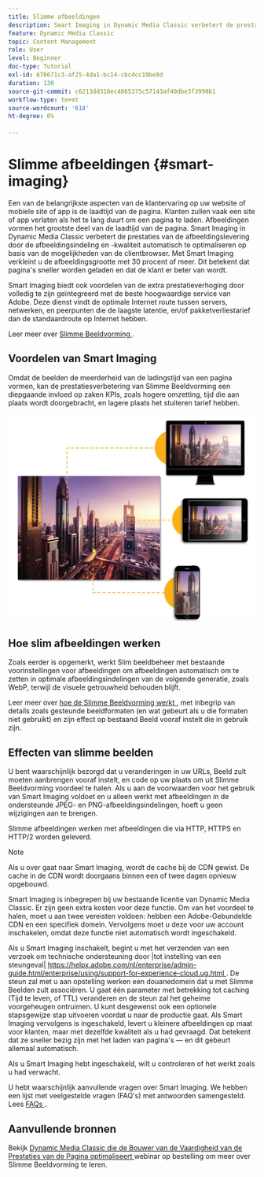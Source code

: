 ```yaml
---
title: Slimme afbeeldingen
description: Smart Imaging in Dynamic Media Classic verbetert de prestaties van de afbeeldingslevering door de afbeeldingsindeling en -kwaliteit automatisch te optimaliseren op basis van de mogelijkheden van de clientbrowser. Dit doet u door te werken met bestaande voorinstellingen voor afbeeldingen. Meer informatie over Smart Imaging en hoe u deze kunt gebruiken om klanten betere ervaringen te bieden dankzij snellere paginabelasting.
feature: Dynamic Media Classic
topic: Content Management
role: User
level: Beginner
doc-type: Tutorial
exl-id: 678671c3-af25-4da1-bc14-cbc4cc19be8d
duration: 130
source-git-commit: c6213dd318ec4865375c57143af40dbe3f3990b1
workflow-type: tm+mt
source-wordcount: '618'
ht-degree: 0%

---
```


# Slimme afbeeldingen {#smart-imaging}

Een van de belangrijkste aspecten van de klantervaring op uw website of mobiele site of app is de laadtijd van de pagina. Klanten zullen vaak een site of app verlaten als het te lang duurt om een pagina te laden. Afbeeldingen vormen het grootste deel van de laadtijd van de pagina. Smart Imaging in Dynamic Media Classic verbetert de prestaties van de afbeeldingslevering door de afbeeldingsindeling en -kwaliteit automatisch te optimaliseren op basis van de mogelijkheden van de clientbrowser. Met Smart Imaging verkleint u de afbeeldingsgrootte met 30 procent of meer. Dit betekent dat pagina&#39;s sneller worden geladen en dat de klant er beter van wordt.

Smart Imaging biedt ook voordelen van de extra prestatieverhoging door volledig te zijn geïntegreerd met de beste hoogwaardige service van Adobe. Deze dienst vindt de optimale Internet route tussen servers, netwerken, en peerpunten die de laagste latentie, en/of pakketverliestarief dan de standaardroute op Internet hebben.

Leer meer over [ Slimme Beeldvorming ](https://experienceleague.adobe.com/docs/experience-manager-65/assets/dynamic/imaging-faq.html?lang=nl-NL).

## Voordelen van Smart Imaging

Omdat de beelden de meerderheid van de ladingstijd van een pagina vormen, kan de prestatiesverbetering van Slimme Beeldvorming een diepgaande invloed op zaken KPIs, zoals hogere omzetting, tijd die aan plaats wordt doorgebracht, en lagere plaats het stuiteren tarief hebben.

![afbeelding](assets/smart-imaging/smart-imaging-1.png)

## Hoe slim afbeeldingen werken

Zoals eerder is opgemerkt, werkt Slim beeldbeheer met bestaande voorinstellingen voor afbeeldingen om afbeeldingen automatisch om te zetten in optimale afbeeldingsindelingen van de volgende generatie, zoals WebP, terwijl de visuele getrouwheid behouden blijft.

Leer meer over [ hoe de Slimme Beeldvorming werkt ](https://experienceleague.adobe.com/docs/experience-manager-65/assets/dynamic/imaging-faq.html?lang=nl-NL#how-does-smart-imaging-work), met inbegrip van details zoals gesteunde beeldformaten (en wat gebeurt als u die formaten niet gebruikt) en zijn effect op bestaand Beeld vooraf instelt die in gebruik zijn.

## Effecten van slimme beelden

U bent waarschijnlijk bezorgd dat u veranderingen in uw URLs, Beeld zult moeten aanbrengen vooraf instelt, en code op uw plaats om uit Slimme Beeldvorming voordeel te halen. Als u aan de voorwaarden voor het gebruik van Smart Imaging voldoet en u alleen werkt met afbeeldingen in de ondersteunde JPEG- en PNG-afbeeldingsindelingen, hoeft u geen wijzigingen aan te brengen.

Slimme afbeeldingen werken met afbeeldingen die via HTTP, HTTPS en HTTP/2 worden geleverd.

>[!NOTE]
>
>Als u over gaat naar Smart Imaging, wordt de cache bij de CDN gewist. De cache in de CDN wordt doorgaans binnen een of twee dagen opnieuw opgebouwd.

Smart Imaging is inbegrepen bij uw bestaande licentie van Dynamic Media Classic. Er zijn geen extra kosten voor deze functie. Om van het voordeel te halen, moet u aan twee vereisten voldoen: hebben een Adobe-Gebundelde CDN en een specifiek domein. Vervolgens moet u deze voor uw account inschakelen, omdat deze functie niet automatisch wordt ingeschakeld.

Als u Smart Imaging inschakelt, begint u met het verzenden van een verzoek om technische ondersteuning door |tot instelling van een steungeval| [ https://helpx.adobe.com/nl/enterprise/admin-guide.html/enterprise/using/support-for-experience-cloud.ug.html ](https://helpx.adobe.com/nl/enterprise/admin-guide.html/enterprise/using/support-for-experience-cloud.ug.html). De steun zal met u aan opstelling werken een douanedomein dat u met Slimme Beelden zult associëren. U gaat één parameter met betrekking tot caching (Tijd te leven, of TTL) veranderen en de steun zal het geheime voorgeheugen ontruimen. U kunt desgewenst ook een optionele stapsgewijze stap uitvoeren voordat u naar de productie gaat. Als Smart Imaging vervolgens is ingeschakeld, levert u kleinere afbeeldingen op maat voor klanten, maar met dezelfde kwaliteit als u had gevraagd. Dat betekent dat ze sneller bezig zijn met het laden van pagina&#39;s — en dit gebeurt allemaal automatisch.

Als u Smart Imaging hebt ingeschakeld, wilt u controleren of het werkt zoals u had verwacht.

U hebt waarschijnlijk aanvullende vragen over Smart Imaging. We hebben een lijst met veelgestelde vragen (FAQ&#39;s) met antwoorden samengesteld. Lees [ FAQs ](https://experienceleague.adobe.com/docs/experience-manager-65/assets/dynamic/imaging-faq.html?lang=nl-NL).

## Aanvullende bronnen

Bekijk [ Dynamic Media Classic die de Bouwer van de Vaardigheid van de Prestaties van de Pagina optimaliseert ](https://seminars.adobeconnect.com/pzc1gw0cihpv) webinar op bestelling om meer over Slimme Beeldvorming te leren.
